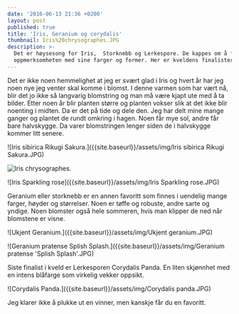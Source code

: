 ```yaml
---
date: '2016-06-13 21:36 +0200'
layout: post
published: true
title: 'Iris, Geranium og corydalis'
thumbnail: Iris%20chrysographes.JPG
description: >-
  Det er høysesong for Iris,  Storknebb og Lerkespore. De kappes om å fange
  oppmerksomheten med sine farger og former. Her er kveldens finalister.
---
```


Det er ikke noen hemmelighet at jeg er svært glad i Iris og hvert år har jeg noen nye jeg venter skal komme i blomst. I denne varmen som har vært nå, blir det jo ikke så langvarig blomstring og man må være kjapt ute med å ta bilder. Etter noen år blir planten større og planten vokser slik at det ikke blir noenting i midten. Da er det på tide og dele den. Jeg har delt mine mange ganger og plantet de rundt omkring i hagen. Noen får mye sol, andre får bare halvskygge. Da varer blomstringen lenger siden de i halvskygge kommer litt senere.

![Iris sibirica Rikugi Sakura.]({{site.baseurl}}/assets/img/Iris sibirica Rikugi Sakura.JPG)

![Iris chrysographes.]({{site.baseurl}}/assets/img/Iris%20chrysographes.JPG)

![Iris Sparkling rose]({{site.baseurl}}/assets/img/Iris Sparkling rose.JPG)

<!--more-->

Geranium eller storknebb er en annen favoritt som finnes i uendelig mange farger, høyder og størrelser. Noen er tøffe og robuste, andre sarte og yndige. Noen blomster også hele sommeren, hvis man klipper de ned når blomstene er visne. 

![Ukjent Geranium.]({{site.baseurl}}/assets/img/Ukjent geranium.JPG)

![Geranium pratense Splish Splash.]({{site.baseurl}}/assets/img/Geranium pratense 'Splish Splash'.JPG)

Siste finalist i kveld er Lerkesporen Corydalis Panda. En liten skjønnhet med en intens blåfarge som virkelig vekker oppsikt.

![Corydalis Panda.]({{site.baseurl}}/assets/img/Corydalis panda.JPG)

Jeg klarer ikke å plukke ut en vinner, men kanskje får du en favoritt.
